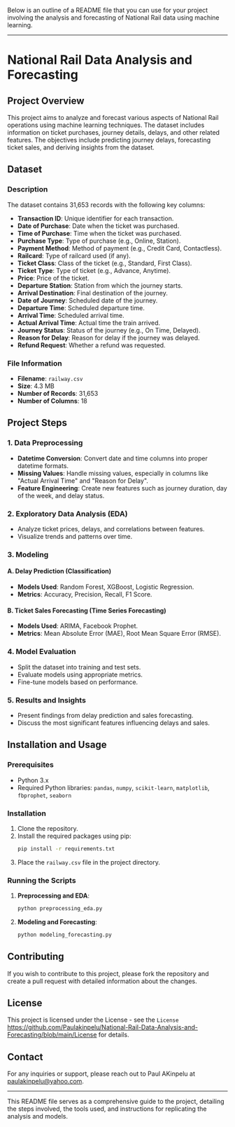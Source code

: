 Below is an outline of a README file that you can use for your project involving the analysis and forecasting of National Rail data using machine learning.

---

# National Rail Data Analysis and Forecasting

## Project Overview

This project aims to analyze and forecast various aspects of National Rail operations using machine learning techniques. The dataset includes information on ticket purchases, journey details, delays, and other related features. The objectives include predicting journey delays, forecasting ticket sales, and deriving insights from the dataset.

## Dataset

### Description
The dataset contains 31,653 records with the following key columns:

- **Transaction ID**: Unique identifier for each transaction.
- **Date of Purchase**: Date when the ticket was purchased.
- **Time of Purchase**: Time when the ticket was purchased.
- **Purchase Type**: Type of purchase (e.g., Online, Station).
- **Payment Method**: Method of payment (e.g., Credit Card, Contactless).
- **Railcard**: Type of railcard used (if any).
- **Ticket Class**: Class of the ticket (e.g., Standard, First Class).
- **Ticket Type**: Type of ticket (e.g., Advance, Anytime).
- **Price**: Price of the ticket.
- **Departure Station**: Station from which the journey starts.
- **Arrival Destination**: Final destination of the journey.
- **Date of Journey**: Scheduled date of the journey.
- **Departure Time**: Scheduled departure time.
- **Arrival Time**: Scheduled arrival time.
- **Actual Arrival Time**: Actual time the train arrived.
- **Journey Status**: Status of the journey (e.g., On Time, Delayed).
- **Reason for Delay**: Reason for delay if the journey was delayed.
- **Refund Request**: Whether a refund was requested.

### File Information

- **Filename**: `railway.csv`
- **Size**: 4.3 MB
- **Number of Records**: 31,653
- **Number of Columns**: 18

## Project Steps

### 1. Data Preprocessing

- **Datetime Conversion**: Convert date and time columns into proper datetime formats.
- **Missing Values**: Handle missing values, especially in columns like "Actual Arrival Time" and "Reason for Delay".
- **Feature Engineering**: Create new features such as journey duration, day of the week, and delay status.

### 2. Exploratory Data Analysis (EDA)

- Analyze ticket prices, delays, and correlations between features.
- Visualize trends and patterns over time.

### 3. Modeling

#### A. Delay Prediction (Classification)

- **Models Used**: Random Forest, XGBoost, Logistic Regression.
- **Metrics**: Accuracy, Precision, Recall, F1 Score.

#### B. Ticket Sales Forecasting (Time Series Forecasting)

- **Models Used**: ARIMA, Facebook Prophet.
- **Metrics**: Mean Absolute Error (MAE), Root Mean Square Error (RMSE).

### 4. Model Evaluation

- Split the dataset into training and test sets.
- Evaluate models using appropriate metrics.
- Fine-tune models based on performance.

### 5. Results and Insights

- Present findings from delay prediction and sales forecasting.
- Discuss the most significant features influencing delays and sales.

## Installation and Usage

### Prerequisites

- Python 3.x
- Required Python libraries: `pandas`, `numpy`, `scikit-learn`, `matplotlib`, `fbprophet`, `seaborn`

### Installation

1. Clone the repository.
2. Install the required packages using pip:
   ```sh
   pip install -r requirements.txt
   ```
3. Place the `railway.csv` file in the project directory.

### Running the Scripts

1. **Preprocessing and EDA**:
   ```sh
   python preprocessing_eda.py
   ```
2. **Modeling and Forecasting**:
   ```sh
   python modeling_forecasting.py
   ```

## Contributing

If you wish to contribute to this project, please fork the repository and create a pull request with detailed information about the changes.

## License

This project is licensed under the License - see the `License` https://github.com/Paulakinpelu/National-Rail-Data-Analysis-and-Forecasting/blob/main/License for details.

## Contact

For any inquiries or support, please reach out to Paul AKinpelu at paulakinpelu@yahoo.com.

---

This README file serves as a comprehensive guide to the project, detailing the steps involved, the tools used, and instructions for replicating the analysis and models.
